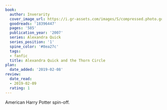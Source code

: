 ```yaml
---
book:
  author: Inverarity
  cover_image_url: https://i.gr-assets.com/images/S/compressed.photo.goodreads.com/books/1380421203l/18396447._SX98_.jpg
  goodreads: '18396447'
  pages: '585'
  publication_year: '2007'
  series: Alexandra Quick
  series_position: '1'
  spine_color: '#8ea27c'
  tags:
  - fanfic
  title: Alexandra Quick and the Thorn Circle
plan:
  date_added: '2019-02-08'
review:
  date_read:
  - 2019-02-09
  rating: 1
---
```

American Harry Potter spin-off.
